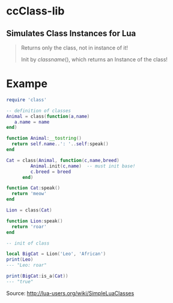 # ccClass-lib

## Simulates Class Instances for Lua

> Returns only the class, not in instance of it!
>
> Init by _classname_(), which returns an Instance of the class!

# Exampe

```lua
require 'class'

-- definition of classes
Animal = class(function(a,name)
   a.name = name
end)

function Animal:__tostring()
  return self.name..': '..self:speak()
end

Cat = class(Animal, function(c,name,breed)
         Animal.init(c,name)  -- must init base!
         c.breed = breed
      end)

function Cat:speak()
  return 'meow'
end

Lion = class(Cat)

function Lion:speak()
  return 'roar'
end
```

```lua
-- init of class

local BigCat = Lion('Leo', 'African')
print(Leo)
--- "Leo: roar"

print(BigCat:is_a(Cat))
--- "true"
```

Source: http://lua-users.org/wiki/SimpleLuaClasses
